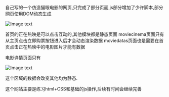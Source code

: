 自己写的一个仿造猫眼电影的网页,只完成了部分页面,js部分增加了少许脚本,部分网页使用DOM动态生成

![Image text](https://gitee.com/xueyb_1997/maoyanmovie_test/raw/master/readmeimgs/image-20200716200335814.png)

首页的正在热映是可以点击互动的,其他模块都是静态页面
moviecinema页面只有从主页点击立即购票按钮进入后才会动态渲染数据
moviedatas页面也是需要在首页点击正在热映中的电影图片才能有数据

电影详情页面只有

![Image text](https://gitee.com/xueyb_1997/maoyanmovie_test/raw/master/readmeimgs/image-20200716200526934.png)

这个区域的数据会改变其他均为静态.

这个网站主要是练习html+CSS和基础的js操作,后续有时间会继续完善